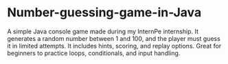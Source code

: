 # Number-guessing-game-in-Java
A simple Java console game made during my InternPe internship. It generates a random number between 1 and 100, and the player must guess it in limited attempts. It includes hints, scoring, and replay options. Great for beginners to practice loops, conditionals, and input handling.
